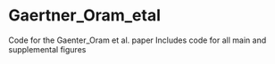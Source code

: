 # Gaertner_Oram_etal
Code for the Gaenter_Oram et al. paper 
Includes code for all main and supplemental figures

